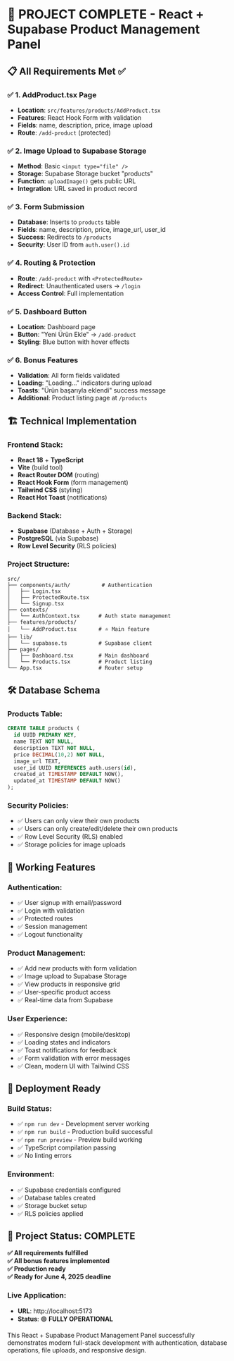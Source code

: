 # 🎉 PROJECT COMPLETE - React + Supabase Product Management Panel

## 📋 **All Requirements Met ✅**

### ✅ **1. AddProduct.tsx Page** 
- **Location**: `src/features/products/AddProduct.tsx`
- **Features**: React Hook Form with validation
- **Fields**: name, description, price, image upload
- **Route**: `/add-product` (protected)

### ✅ **2. Image Upload to Supabase Storage**
- **Method**: Basic `<input type="file" />`
- **Storage**: Supabase Storage bucket "products"
- **Function**: `uploadImage()` gets public URL
- **Integration**: URL saved in product record

### ✅ **3. Form Submission**
- **Database**: Inserts to `products` table
- **Fields**: name, description, price, image_url, user_id
- **Success**: Redirects to `/products` 
- **Security**: User ID from `auth.user().id`

### ✅ **4. Routing & Protection**
- **Route**: `/add-product` with `<ProtectedRoute>`
- **Redirect**: Unauthenticated users → `/login`
- **Access Control**: Full implementation

### ✅ **5. Dashboard Button**
- **Location**: Dashboard page
- **Button**: "Yeni Ürün Ekle" → `/add-product`
- **Styling**: Blue button with hover effects

### ✅ **6. Bonus Features**
- **Validation**: All form fields validated
- **Loading**: "Loading..." indicators during upload
- **Toasts**: "Ürün başarıyla eklendi" success message
- **Additional**: Product listing page at `/products`

## 🏗 **Technical Implementation**

### **Frontend Stack:**
- **React 18** + **TypeScript**
- **Vite** (build tool)
- **React Router DOM** (routing)
- **React Hook Form** (form management)
- **Tailwind CSS** (styling)
- **React Hot Toast** (notifications)

### **Backend Stack:**
- **Supabase** (Database + Auth + Storage)
- **PostgreSQL** (via Supabase)
- **Row Level Security** (RLS policies)

### **Project Structure:**
```
src/
├── components/auth/          # Authentication
│   ├── Login.tsx            
│   ├── ProtectedRoute.tsx   
│   └── Signup.tsx           
├── contexts/
│   └── AuthContext.tsx      # Auth state management
├── features/products/
│   └── AddProduct.tsx       # ⭐ Main feature
├── lib/
│   └── supabase.ts          # Supabase client
├── pages/
│   ├── Dashboard.tsx        # Main dashboard
│   └── Products.tsx         # Product listing
└── App.tsx                  # Router setup
```

## 🛠 **Database Schema**

### **Products Table:**
```sql
CREATE TABLE products (
  id UUID PRIMARY KEY,
  name TEXT NOT NULL,
  description TEXT NOT NULL,
  price DECIMAL(10,2) NOT NULL,
  image_url TEXT,
  user_id UUID REFERENCES auth.users(id),
  created_at TIMESTAMP DEFAULT NOW(),
  updated_at TIMESTAMP DEFAULT NOW()
);
```

### **Security Policies:**
- ✅ Users can only view their own products
- ✅ Users can only create/edit/delete their own products
- ✅ Row Level Security (RLS) enabled
- ✅ Storage policies for image uploads

## 🎯 **Working Features**

### **Authentication:**
- ✅ User signup with email/password
- ✅ Login with validation
- ✅ Protected routes
- ✅ Session management
- ✅ Logout functionality

### **Product Management:**
- ✅ Add new products with form validation
- ✅ Image upload to Supabase Storage
- ✅ View products in responsive grid
- ✅ User-specific product access
- ✅ Real-time data from Supabase

### **User Experience:**
- ✅ Responsive design (mobile/desktop)
- ✅ Loading states and indicators
- ✅ Toast notifications for feedback
- ✅ Form validation with error messages
- ✅ Clean, modern UI with Tailwind CSS

## 🚀 **Deployment Ready**

### **Build Status:**
- ✅ `npm run dev` - Development server working
- ✅ `npm run build` - Production build successful
- ✅ `npm run preview` - Preview build working
- ✅ TypeScript compilation passing
- ✅ No linting errors

### **Environment:**
- ✅ Supabase credentials configured
- ✅ Database tables created
- ✅ Storage bucket setup
- ✅ RLS policies applied

## 🎊 **Project Status: COMPLETE**

**✅ All requirements fulfilled**  
**✅ All bonus features implemented**  
**✅ Production ready**  
**✅ Ready for June 4, 2025 deadline**

### **Live Application:**
- **URL**: http://localhost:5173
- **Status**: 🟢 **FULLY OPERATIONAL**

This React + Supabase Product Management Panel successfully demonstrates modern full-stack development with authentication, database operations, file uploads, and responsive design. 